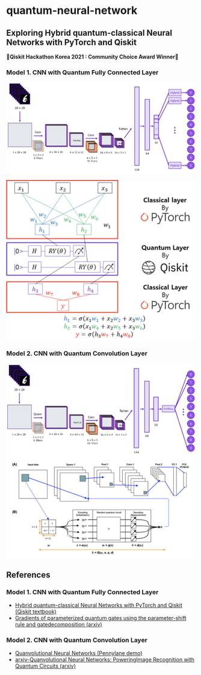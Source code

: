 # quantum-neural-network 
## Exploring Hybrid quantum-classical Neural Networks with PyTorch and Qiskit
🎉**Qiskit Hackathon Korea 2021 : Community Choice Award Winner**🎉


### Model 1. CNN with Quantum Fully Connected Layer
![](images/model1.png)

<p align="center">
<img src="images/hybrid.png" width="600">
</p>

### Model 2. CNN with Quantum Convolution Layer
![](images/model2.png)
![](images/quanv.png)



## References
### Model 1. CNN with Quantum Fully Connected Layer
- [Hybrid quantum-classical Neural Networks with PyTorch and Qiskit (Qiskit textbook)](https://qiskit.org/textbook/ch-machine-learning/machine-learning-qiskit-pytorch.html)
- [Gradients of parameterized quantum gates using the parameter-shift rule and gatedecomposition (arxiv)](https://arxiv.org/pdf/1905.13311.pdf)

### Model 2. CNN with Quantum Convolution Layer
- [Quanvolutional Neural Networks (Pennylane demo)](https://pennylane.ai/qml/demos/tutorial_quanvolution.html)
- [arxiv-Quanvolutional Neural Networks: PoweringImage Recognition with Quantum Circuits (arxiv)](https://arxiv.org/pdf/1904.04767.pdf)

